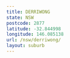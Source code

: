 ```yaml
---
title: DERRIWONG
state: NSW
postcode: 2877
latitude: -32.844998
longitude: 146.085138
url: /nsw/derriwong/
layout: suburb
---
```

